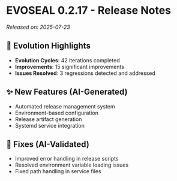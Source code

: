 # EVOSEAL 0.2.17 - Release Notes

*Released on: 2025-07-23*

## 🚀 Evolution Highlights

- **Evolution Cycles**: 42 iterations completed
- **Improvements**: 15 significant improvements
- **Issues Resolved**: 3 regressions detected and addressed

## ✨ New Features (AI-Generated)
- Automated release management system
- Environment-based configuration
- Release artifact generation
- Systemd service integration

## 🐛 Fixes (AI-Validated)
- Improved error handling in release scripts
- Resolved environment variable loading issues
- Fixed path handling in service files
